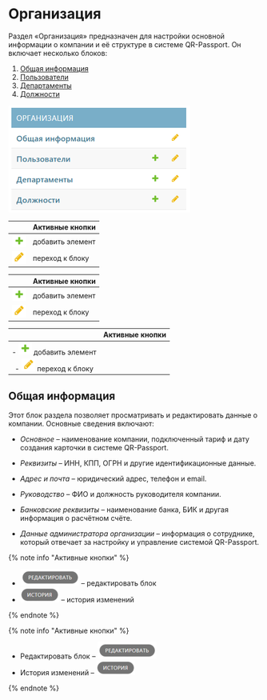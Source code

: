 # Организация
Раздел «Организация» предназначен для настройки основной информации о компании и её структуре в системе QR-Passport. 
Он включает несколько блоков:
1. [Общая информация](#anchor)
2. [Пользователи](users.md#anchor)
3. [Департаменты](department.md#anchor)
4. [Должности](positions.md#anchor)

![Организация](../_images/company_titul.png)


|        | Активные кнопки    |
|:------:|--------------------|
| ![Кнопка1](../_images/icon1.png)| добавить элемент 
![Кнопка2](../_images/icon2.png) |  переход к блоку |


|        | **Активные кнопки**     |
|:------:|-------------------------|
| ![Кнопка1](../_images/icon1.png) | добавить элемент |
| ![Кнопка2](../_images/icon2.png) |  переход к блоку |



|        | **Активные кнопки**     |
|:------:|:-------------------------|
| - ![Кнопка1](../_images/icon1.png) добавить элемент | 
|- ![Кнопка2](../_images/icon2.png) переход к блоку |


## Общая информация
Этот блок раздела позволяет просматривать и редактировать данные о компании. 
Основные сведения включают:
* _Основное_ – наименование компании, подключенный тариф и дату создания карточки в системе QR-Passport.

* _Реквизиты_ – ИНН, КПП, ОГРН и другие идентификационные данные.

* _Адрес и почта_ – юридический адрес, телефон и email.

* _Руководство_ – ФИО и должность руководителя компании.

* _Банковские реквизиты_ – наименование банка, БИК и другая информация о расчётном счёте.

* _Данные администратора организации_ – информация о сотруднике, который отвечает за настройку и управление системой QR-Passport.




{% note info "Активные кнопки" %}

- ![Кнопка редактировать](../_images/edit.png) – редактировать блок
- ![Кнопка изменить](../_images/story.png) – история изменений

{% endnote %}

{% note info "Активные кнопки" %}

- Редактировать блок – ![Кнопка редактировать](../_images/edit.png)  
- История изменений – ![Кнопка изменить](../_images/story.png)

{% endnote %}